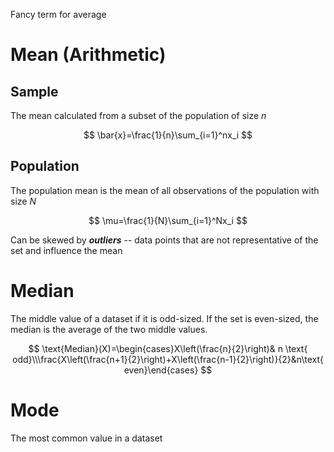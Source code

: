 Fancy term for average

# Mean (Arithmetic)

## Sample

The mean calculated from a subset of the population of size $n$

$$
\bar{x}=\frac{1}{n}\sum_{i=1}^nx_i
$$

## Population

The population mean is the mean of all observations of the population with size $N$

$$
\mu=\frac{1}{N}\sum_{i=1}^Nx_i
$$

Can be skewed by ***outliers*** -- data points that are not representative of the set and influence the mean

# Median

The middle value of a dataset if it is odd-sized. If the set is even-sized, the median is the average of the two middle values.

$$
\text{Median}(X)=\begin{cases}X\left(\frac{n}{2}\right)& n \text{ odd}\\\frac{X\left(\frac{n+1}{2}\right)+X\left(\frac{n-1}{2}\right)}{2}&n\text{ even}\end{cases}
$$

# Mode

The most common value in a dataset
